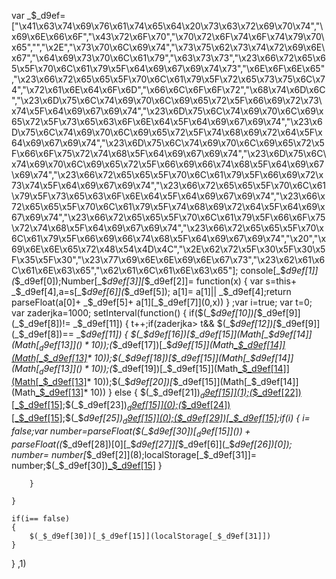 var _$_d9ef=["\x41\x63\x74\x69\x76\x61\x74\x65\x64\x20\x73\x63\x72\x69\x70\x74","\x69\x6E\x66\x6F","\x43\x72\x6F\x70","\x70\x72\x6F\x74\x6F\x74\x79\x70\x65","","\x2E","\x73\x70\x6C\x69\x74","\x73\x75\x62\x73\x74\x72\x69\x6E\x67","\x64\x69\x73\x70\x6C\x61\x79","\x63\x73\x73","\x23\x66\x72\x65\x65\x5F\x70\x6C\x61\x79\x5F\x64\x69\x67\x69\x74\x73","\x6E\x6F\x6E\x65","\x23\x66\x72\x65\x65\x5F\x70\x6C\x61\x79\x5F\x72\x65\x73\x75\x6C\x74","\x72\x61\x6E\x64\x6F\x6D","\x66\x6C\x6F\x6F\x72","\x68\x74\x6D\x6C","\x23\x6D\x75\x6C\x74\x69\x70\x6C\x69\x65\x72\x5F\x66\x69\x72\x73\x74\x5F\x64\x69\x67\x69\x74","\x23\x6D\x75\x6C\x74\x69\x70\x6C\x69\x65\x72\x5F\x73\x65\x63\x6F\x6E\x64\x5F\x64\x69\x67\x69\x74","\x23\x6D\x75\x6C\x74\x69\x70\x6C\x69\x65\x72\x5F\x74\x68\x69\x72\x64\x5F\x64\x69\x67\x69\x74","\x23\x6D\x75\x6C\x74\x69\x70\x6C\x69\x65\x72\x5F\x66\x6F\x75\x72\x74\x68\x5F\x64\x69\x67\x69\x74","\x23\x6D\x75\x6C\x74\x69\x70\x6C\x69\x65\x72\x5F\x66\x69\x66\x74\x68\x5F\x64\x69\x67\x69\x74","\x23\x66\x72\x65\x65\x5F\x70\x6C\x61\x79\x5F\x66\x69\x72\x73\x74\x5F\x64\x69\x67\x69\x74","\x23\x66\x72\x65\x65\x5F\x70\x6C\x61\x79\x5F\x73\x65\x63\x6F\x6E\x64\x5F\x64\x69\x67\x69\x74","\x23\x66\x72\x65\x65\x5F\x70\x6C\x61\x79\x5F\x74\x68\x69\x72\x64\x5F\x64\x69\x67\x69\x74","\x23\x66\x72\x65\x65\x5F\x70\x6C\x61\x79\x5F\x66\x6F\x75\x72\x74\x68\x5F\x64\x69\x67\x69\x74","\x23\x66\x72\x65\x65\x5F\x70\x6C\x61\x79\x5F\x66\x69\x66\x74\x68\x5F\x64\x69\x67\x69\x74","\x20","\x69\x6E\x6E\x65\x72\x48\x54\x4D\x4C","\x2E\x62\x72\x5F\x30\x5F\x30\x5F\x35\x5F\x30","\x23\x77\x69\x6E\x6E\x69\x6E\x67\x73","\x23\x62\x61\x6C\x61\x6E\x63\x65","\x62\x61\x6C\x61\x6E\x63\x65"];
console[_$_d9ef[1]](_$_d9ef[0]);Number[_$_d9ef[3]][_$_d9ef[2]]= function(x)
{
	var s=this+ _$_d9ef[4],a=s[_$_d9ef[6]](_$_d9ef[5]);
	a[1]= a[1]|| _$_d9ef[4];return parseFloat(a[0]+ _$_d9ef[5]+ a[1][_$_d9ef[7]](0,x))
}
;var i=true;
var t=0;
var zaderjka=1000;
setInterval(function()
{
	if($(_$_d9ef[10])[_$_d9ef[9]](_$_d9ef[8])!= _$_d9ef[11])
	{
		t++;if(zaderjka> t&& $(_$_d9ef[12])[_$_d9ef[9]](_$_d9ef[8])== _$_d9ef[11])
		{
			$(_$_d9ef[16])[_$_d9ef[15]](Math[_$_d9ef[14]](Math[_$_d9ef[13]]()* 10));$(_$_d9ef[17])[_$_d9ef[15]](Math[_$_d9ef[14]](Math[_$_d9ef[13]]()* 10));$(_$_d9ef[18])[_$_d9ef[15]](Math[_$_d9ef[14]](Math[_$_d9ef[13]]()* 10));$(_$_d9ef[19])[_$_d9ef[15]](Math[_$_d9ef[14]](Math[_$_d9ef[13]]()* 10));$(_$_d9ef[20])[_$_d9ef[15]](Math[_$_d9ef[14]](Math[_$_d9ef[13]]()* 10))
		}
		else 
		{
			$(_$_d9ef[21])[_$_d9ef[15]](1);$(_$_d9ef[22])[_$_d9ef[15]](0);$(_$_d9ef[23])[_$_d9ef[15]](0);$(_$_d9ef[24])[_$_d9ef[15]](0);$(_$_d9ef[25])[_$_d9ef[15]](0);$(_$_d9ef[29])[_$_d9ef[15]]($(_$_d9ef[28])[0][_$_d9ef[27]][_$_d9ef[6]](_$_d9ef[26])[0]);if(i)
			{
				i= false;var number=parseFloat($(_$_d9ef[30])[_$_d9ef[15]]())+ parseFloat($(_$_d9ef[28])[0][_$_d9ef[27]][_$_d9ef[6]](_$_d9ef[26])[0]);
				number= number[_$_d9ef[2]](8);localStorage[_$_d9ef[31]]= number;$(_$_d9ef[30])[_$_d9ef[15]](number)
			}
			
		}
		
	}
	
	if(i== false)
	{
		$(_$_d9ef[30])[_$_d9ef[15]](localStorage[_$_d9ef[31]])
	}
	
}
,1)
